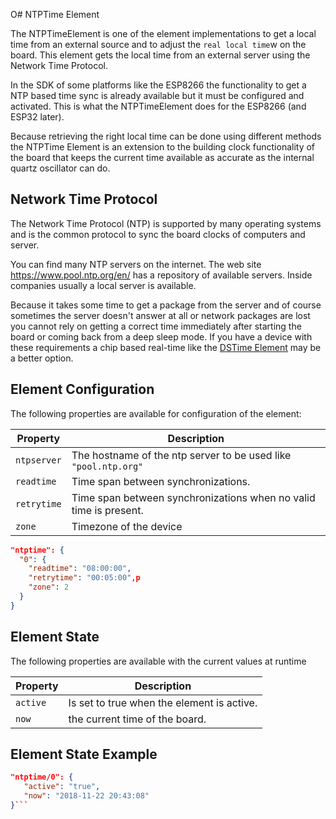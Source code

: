 O# NTPTime Element

The NTPTimeElement is one of the element implementations to get a local time from an external source
and to adjust the `real local time`w on the board.
This element gets the local time from an external server using the Network Time Protocol.

<!-- ![NTPTime Properties and Actions](ntptime-api.png) -->

In the SDK of some platforms like the ESP8266 the functionality to get a NTP based time sync is already available but it must be configured and activated.
This is what the NTPTimeElement does for the ESP8266 (and ESP32 later).

Because retrieving the right local time can be done using different methods the NTPTime Element is an extension to the building clock functionality of the board that keeps the current time available as accurate as the internal quartz oscillator can do.

## Network Time Protocol

The Network Time Protocol (NTP) is supported by many operating systems and is the common protocol to sync the board clocks of computers and server.

You can find many NTP servers on the internet. The web site <https://www.pool.ntp.org/en/> has a repository of available servers. Inside companies usually a local server is available.

Because it takes some time to get a package from the server and of course sometimes the server doesn't answer at all or network packages are lost you cannot rely on getting a correct time immediately after starting the board or coming back from a deep sleep mode. If you have a device with these requirements a chip based real-time like the  [DSTime Element](dstimeelement) may be a better option.

<!-- Using actions dispatched over the network to exchange a current time has a latency that may be too much to be accurate for a specific use case. Local actions are better to be used for this so you may consider using a local Time Element on the devices that have real-time requirements.

Some interesting use cases are using the real time like clock displays and things that need to know it is day or night or just log sensor data that must be analyzed later. -->

## Element Configuration

The following properties are available for configuration of the element:

| Property    | Description                                                       |
| ----------- | ----------------------------------------------------------------- |
| `ntpserver` | The hostname of the ntp server to be used like `"pool.ntp.org"`   |
| `readtime`  | Time span between synchronizations.                               |
| `retrytime` | Time span between synchronizations when no valid time is present. |
| `zone`      | Timezone of the device                                            |



```JSON
"ntptime": {
  "0": {
    "readtime": "08:00:00",
    "retrytime": "00:05:00",p
    "zone": 2
  }
}
```

## Element State

The following properties are available with the current values at runtime

| Property | Description                                |
| -------- | ------------------------------------------ |
| `active` | Is set to true when the element is active. |
| `now`    | the current time of the board.             |

## Element State Example

```JSON
"ntptime/0": {
   "active": "true",
   "now": "2018-11-22 20:43:08"
}```
